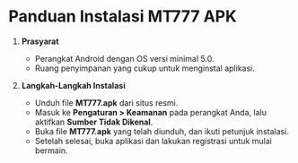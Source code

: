 # Panduan Instalasi MT777 APK

1. **Prasyarat**
   - Perangkat Android dengan OS versi minimal 5.0.
   - Ruang penyimpanan yang cukup untuk menginstal aplikasi.

2. **Langkah-Langkah Instalasi**
   - Unduh file **MT777.apk** dari situs resmi.
   - Masuk ke **Pengaturan > Keamanan** pada perangkat Anda, lalu aktifkan **Sumber Tidak Dikenal**.
   - Buka file **MT777.apk** yang telah diunduh, dan ikuti petunjuk instalasi.
   - Setelah selesai, buka aplikasi dan lakukan registrasi untuk mulai bermain.
